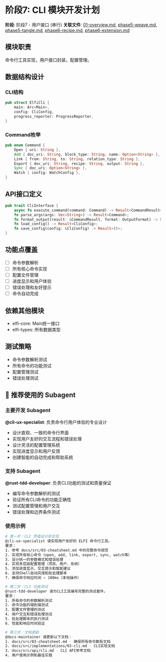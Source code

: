 # 阶段7: CLI 模块开发计划

**阶段**: 阶段7 - 用户接口 (串行)
**关联文件**: [01-overview.md](./01-overview.md), [phase5-weave.md](./phase5-weave.md), [phase5-tangle.md](./phase5-tangle.md), [phase6-recipe.md](./phase6-recipe.md), [phase6-extension.md](./phase6-extension.md)

## 模块职责
命令行工具实现，用户接口封装，配置管理。

## 数据结构设计

### CLI结构
```rust
pub struct ElfiCli {
    main: Arc<Main>,
    config: CliConfig,
    progress_reporter: ProgressReporter,
}
```

### Command枚举
```rust
pub enum Command {
    Open { uri: String },
    Add { doc_uri: String, block_type: String, name: Option<String> },
    Link { from: String, to: String, relation_type: String },
    Export { doc_uri: String, recipe: String, output: String },
    Sync { doc_uri: Option<String> },
    Watch { config: WatchConfig },
}
```

## API接口定义

```rust
pub trait CliInterface {
    async fn execute_command(command: Command) -> Result<CommandResult>;
    fn parse_args(args: Vec<String>) -> Result<Command>;
    fn format_output(result: &CommandResult, format: OutputFormat) -> String;
    fn load_config() -> Result<CliConfig>;
    fn save_config(config: &CliConfig) -> Result<()>;
}
```

## 功能点覆盖
- [ ] 命令参数解析
- [ ] 所有核心命令实现
- [ ] 配置文件管理
- [ ] 进度显示和用户体验
- [ ] 错误处理和友好提示
- [ ] 命令自动完成

## 依赖其他模块
- elfi-core: Main统一接口
- elfi-types: 所有数据类型

## 测试策略
- 命令参数解析测试
- 所有命令的功能测试
- 配置管理测试
- 错误处理测试

## 🤖 推荐使用的 Subagent

### 主要开发 Subagent
**@cli-ux-specialist**: 负责命令行用户体验的专业设计
- 设计直观、一致的命令行界面
- 实现用户友好的交互流程和错误处理
- 设计灵活的配置管理系统
- 实现进度显示和用户反馈
- 创建智能的自动完成和帮助系统

### 支持 Subagent
**@rust-tdd-developer**: 负责CLI功能的测试和质量保证
- 编写命令参数解析的测试
- 验证所有CLI命令的功能正确性
- 测试配置管理和用户交互
- 错误处理和边界条件测试

### 使用示例
```bash
# 第一步：CLI 界面设计和实现
@cli-ux-specialist 请实现用户友好的 ELFI 命令行工具。
要求：
1. 参考 docs/src/03-cheatsheet.md 中的完整命令规范
2. 实现所有核心命令（open, add, link, export, sync, watch等）
3. 设计统一的参数模式和错误处理
4. 实现多层级配置管理（项目、用户、系统）
5. 添加进度显示、交互提示和智能建议
6. 支持Shell自动完成和批处理脚本
7. 确保命令响应时间 < 100ms（本地操作）

# 第二步：CLI 功能测试
@rust-tdd-developer 请为CLI工具编写完整的测试套件。
要求：
1. 所有命令的参数解析测试
2. 命令功能的端到端测试
3. 配置文件管理的测试
4. 用户交互和错误处理测试
5. 批处理脚本的执行测试
6. 性能和响应时间验证

# 第三步：文档更新
@docs-maintainer 请更新以下文档：
1. docs/src/03-cheatsheet.md - 确保所有命令都有文档
2. docs/src/implementations/03-cli.md - CLI实现文档
3. docs/src/api/cli.md - CLI API参考文档
4. 用户使用示例和最佳实践
```